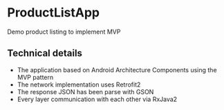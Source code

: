 # ProductListApp

Demo product listing to implement MVP


## Technical details

* The application based on Android Architecture Components using the MVP pattern
* The network implementation uses Retrofit2
* The response JSON has been parse with GSON
* Every layer communication with each other via RxJava2

